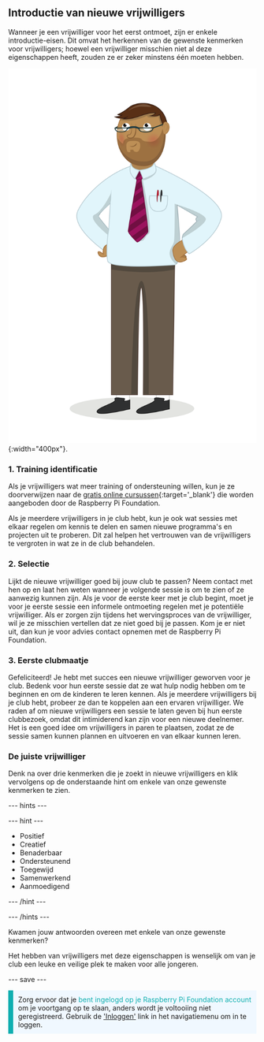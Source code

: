 ## Introductie van nieuwe vrijwilligers

Wanneer je een vrijwilliger voor het eerst ontmoet, zijn er enkele introductie-eisen. Dit omvat het herkennen van de gewenste kenmerken voor vrijwilligers; hoewel een vrijwilliger misschien niet al deze eigenschappen heeft, zouden ze er zeker minstens één moeten hebben.

![Een volwassen vrijwilliger.](images/10-Adult.png){:width="400px"}.
### 1. Training identificatie

Als je vrijwilligers wat meer training of ondersteuning willen, kun je ze doorverwijzen naar de [gratis online cursussen](https://www.futurelearn.com/partners/raspberry-pi){:target='_blank'} die worden aangeboden door de Raspberry Pi Foundation.

Als je meerdere vrijwilligers in je club hebt, kun je ook wat sessies met elkaar regelen om kennis te delen en samen nieuwe programma's en projecten uit te proberen. Dit zal helpen het vertrouwen van de vrijwilligers te vergroten in wat ze in de club behandelen.

### 2. Selectie

Lijkt de nieuwe vrijwilliger goed bij jouw club te passen? Neem contact met hen op en laat hen weten wanneer je volgende sessie is om te zien of ze aanwezig kunnen zijn. Als je voor de eerste keer met je club begint, moet je voor je eerste sessie een informele ontmoeting regelen met je potentiële vrijwilliger. Als er zorgen zijn tijdens het wervingsproces van de vrijwilliger, wil je ze misschien vertellen dat ze niet goed bij je passen. Kom je er niet uit, dan kun je voor advies contact opnemen met de Raspberry Pi Foundation.

### 3. Eerste clubmaatje

Gefeliciteerd! Je hebt met succes een nieuwe vrijwilliger geworven voor je club. Bedenk voor hun eerste sessie dat ze wat hulp nodig hebben om te beginnen en om de kinderen te leren kennen. Als je meerdere vrijwilligers bij je club hebt, probeer ze dan te koppelen aan een ervaren vrijwilliger. We raden af om nieuwe vrijwilligers een sessie te laten geven bij hun eerste clubbezoek, omdat dit intimiderend kan zijn voor een nieuwe deelnemer. Het is een goed idee om vrijwilligers in paren te plaatsen, zodat ze de sessie samen kunnen plannen en uitvoeren en van elkaar kunnen leren.

### De juiste vrijwilliger

Denk na over drie kenmerken die je zoekt in nieuwe vrijwilligers en klik vervolgens op de onderstaande hint om enkele van onze gewenste kenmerken te zien.

--- hints ---

--- hint ---

* Positief
* Creatief
* Benaderbaar
* Ondersteunend
* Toegewijd
* Samenwerkend
* Aanmoedigend

--- /hint ---

--- /hints ---

Kwamen jouw antwoorden overeen met enkele van onze gewenste kenmerken?

Het hebben van vrijwilligers met deze eigenschappen is wenselijk om van je club een leuke en veilige plek te maken voor alle jongeren.

--- save ---

<p style="border-left: solid; border-width:10px; border-color: #0faeb0; background-color: aliceblue; padding: 10px;">
Zorg ervoor dat je <span style="color: #0faeb0">bent ingelogd op je Raspberry Pi Foundation account</span> om je voortgang op te slaan, anders wordt je voltooiing niet geregistreerd. Gebruik de <a href="https://my.raspberrypi.org/login">'Inloggen'</a> link in het navigatiemenu om in te loggen.
</p>